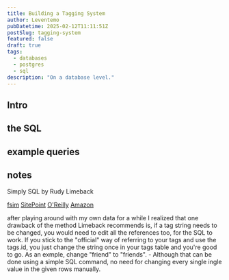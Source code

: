 ```yaml
---
title: Building a Tagging System
author: Leventemo
pubDatetime: 2025-02-12T11:11:51Z
postSlug: tagging-system
featured: false
draft: true
tags:
  - databases
  - postgres
  - sql
description: "On a database level."
---
```


## Intro

## the SQL

## example queries

## notes

Simply SQL by Rudy Limeback

[fsim](https://fsim.ca/docs/sql.pdf)
[SitePoint](https://www.sitepoint.com/premium/books/simply-sql/read/1/)
[O'Reilly](https://www.oreilly.com/library/view/simply-sql/9780980455250/)
[Amazon](https://www.amazon.com/Simply-SQL-Easy-Learn-Best-Practice/dp/0980455251)

after playing around with my own data for a while I realized that one drawback of the method Limeback recommends is, if a tag string needs to be changed, you would need to edit all the references too, for the SQL to work. If you stick to the "official" way of referring to your tags and use the tags.id, you just change the string once in your tags table and you're good to go. As an exmple, change "friend" to "friends". - Although that can be done using a simple SQL command, no need for changing every single ingle value in the given rows manually.
